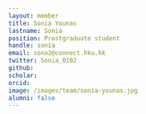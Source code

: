 ```yaml
---
layout: member
title: Sonia Younas
lastname: Sonia
position: Prostgraduate student
handle: sonia
email: sona2@connect.hku.hk
twitter: Sonia_0102
github:
scholar:
orcid: 
image: /images/team/sonia-younas.jpg 
alumni: false
---
```

